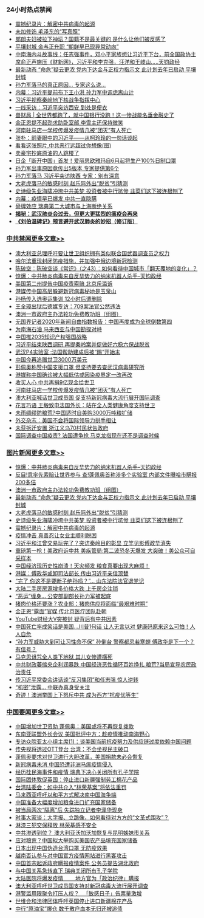 <div class="catlist">
<h3>24小时热点禁闻</h3>
<ul>
<li><a href="https://github.com/fqnews/bnews/blob/master/comments/20200423/1310987.md">震撼纪录片：解密中共病毒的起源</a></li>
<li><a href="https://github.com/fqnews/bnews/blob/master/cnnews/20200423/1317588.md">未加修饰 毛泽东的“写真照”</a></li>
<li><a href="https://github.com/fqnews/bnews/blob/master/yule/20200423/1317647.md">郎朗夫妇被拉下神坛？国籍不是最关键的 是什么让他们被反感了</a></li>
<li><a href="https://github.com/fqnews/bnews/blob/master/cnnews/20200423/1317770.md">平壤封城 金与正升职 “朝鲜早已现异常动向”</a></li>
<li><a href="https://github.com/fqnews/bnews/blob/master/cbnews/20200423/1317759.md">中南海内斗故事线：任志强事件，邓小平家族想让习近平下台，前全国政协主席俞正声施压《财新网》，习近平和李克强，汪洋和王岐山.....天钧政经</a></li>
<li><a href="https://github.com/fqnews/bnews/blob/master/topimagenews/20200423/1318017.md">最新动态 “命危”疑云更浓 党内下达金与正权力指示文 此计划去年已启动 平壤封城</a></li>
<li><a href="https://github.com/fqnews/bnews/blob/master/cbnews/20200423/1317946.md">孙力军落马的真正原因… 专家这么说…</a></li>
<li><a href="https://github.com/fqnews/bnews/blob/master/comments/20200423/1317665.md">内幕：习近平提前布下王小洪 孙力军中调虎离山计</a></li>
<li><a href="https://github.com/fqnews/bnews/blob/master/cbnews/20200423/1317794.md">习近平视察秦岭地下核战争指挥中心</a></li>
<li><a href="https://github.com/fqnews/bnews/blob/master/cbnews/20200423/1317575.md">一线采访：习近平突访西安 到处是便衣</a></li>
<li><a href="https://github.com/fqnews/bnews/blob/master/baitai/20200423/1317621.md">兽财局 &#124; 全世界都跑了，就中国银行没跑！这一惨战能名垂金融史了</a></li>
<li><a href="https://github.com/fqnews/bnews/blob/master/worldnews/20200423/1317912.md">金正恩提不起劲求助卧室部 李雪主还保持微笑</a></li>
<li><a href="https://github.com/fqnews/bnews/blob/master/cbnews/20200423/1317986.md">河南驻马店一学校传爆发疫情几被“团灭”有人死亡</a></li>
<li><a href="https://github.com/fqnews/bnews/blob/master/baitai/20200423/1317880.md">张朴&#65306;前妻眼中的习近平&#8212;&#8212;从柯玲玲的一句话谈起</a></li>
<li><a href="https://github.com/fqnews/bnews/blob/master/ccpdope/20200423/1317869.md">看看这张照片,中共恶行远超过你想像(图)</a></li>
<li><a href="https://github.com/fqnews/bnews/blob/master/finance/20200423/1317776.md">卖豪宅抄底原油的人跳楼了</a></li>
<li><a href="https://github.com/fqnews/bnews/blob/master/cnnews/20200423/1317532.md">日企「断开中国」首发！爱丽思欧雅玛自6月起将生产100%日制口罩</a></li>
<li><a href="https://github.com/fqnews/bnews/blob/master/comments/20200423/1317892.md">孙力军出事原因竟传出5版本 专家提供第6个</a></li>
<li><a href="https://github.com/fqnews/bnews/blob/master/cbnews/20200423/1317671.md">孙力军落马 习近平突访陕西 专家：别有深意</a></li>
<li><a href="https://github.com/fqnews/bnews/blob/master/topimagenews/20200423/1317960.md">大老虎落马的敏感时刻 赵乐际外出“脱贫”引猜测</a></li>
<li><a href="https://github.com/fqnews/bnews/blob/master/topimagenews/20200423/1317933.md">史诗级失业海啸冲垮中共美梦 投资者被中行坑惨 韭菜们这下被连根刨了</a></li>
<li><a href="https://github.com/fqnews/bnews/blob/master/cbnews/20200423/1317820.md">内幕：疫情早已爆发 中共一直隐瞒</a></li>
<li><a href="https://github.com/fqnews/bnews/blob/master/cbnews/20200423/1317950.md">骨牌效应 瑞典第二大城市与上海断绝关系</a></li>
<li><b><a href="https://github.com/fqnews/bnews/blob/master/comments/20200211/1275071.md" target="_blank">揭秘：武汉肺炎会过去，但更大更猛烈的瘟疫会再来</a></b></li>
<li><b><a href="https://github.com/fqnews/bnews/blob/master/comments/20200207/1272816.md" target="_blank">《刘伯温碑记》预言避开武汉肺炎的妙招（修订版）</a></b></li>
</ul>
</div>

<div class="catlist">
<h3><a href="https://github.com/fqnews/bnews/blob/master/cbnews/" target="_blank">中共禁闻</a><span><a href="https://github.com/fqnews/bnews/blob/master/cbnews/" target="_blank" rel="nofollow">更多文章>></a></span></h3>
<ul>
<li><a href="https://github.com/fqnews/bnews/blob/master/cbnews/20200424/1318162.md" target="_blank">澳大利亚总理呼吁要让世卫组织拥有类似联合国武器调查员之权力</a></li>
<li><a href="https://github.com/fqnews/bnews/blob/master/cbnews/20200423/1318130.md" target="_blank">哈尔滨重现封闭防疫措施，并加强中俄边境新冠检测</a></li>
<li><a href="https://github.com/fqnews/bnews/blob/master/cbnews/20200423/1318125.md" target="_blank">陈破空：陈破空谈《常识》（之43）：如何看待中国城市「翻天覆地的变化」？</a></li>
<li><a href="https://github.com/fqnews/bnews/blob/master/comments/20200423/1317726.md" target="_blank">惊爆：中共肺炎病毒来自反华势力的纳米机器人杀手&#8211;天钧政经</a></li>
<li><a href="https://github.com/fqnews/bnews/blob/master/cbnews/20200423/1318111.md" target="_blank">美国第二州提告中国疫责索赔 北京斥滥诉</a></li>
<li><a href="https://github.com/fqnews/bnews/blob/master/cbnews/20200423/1318110.md" target="_blank">港媒传中国高层躲避新冠病毒秘地是玉泉山</a></li>
<li><a href="https://github.com/fqnews/bnews/blob/master/cbnews/20200423/1318092.md" target="_blank">孙杨传入选奥运集训 12小时后遭删除</a></li>
<li><a href="https://github.com/fqnews/bnews/blob/master/cbnews/20200423/1318089.md" target="_blank">王全璋出狱后德媒专访：709案法官公然违法</a></li>
<li><a href="https://github.com/fqnews/bnews/blob/master/comments/20200423/1317910.md" target="_blank">澳洲一市政府主办法轮功免费教功班（组图）</a></li>
<li><a href="https://github.com/fqnews/bnews/blob/master/cbnews/20200423/1318006.md" target="_blank">无国界记者2020年新闻自由指数报告：中国再度成为全球倒数第四</a></li>
<li><a href="https://github.com/fqnews/bnews/blob/master/cbnews/20200423/1318086.md" target="_blank">为南海石油 马来西亚与中国勘探对峙</a></li>
<li><a href="https://github.com/fqnews/bnews/blob/master/cbnews/20200423/1318085.md" target="_blank">中国推2035知识产权强国战略</a></li>
<li><a href="https://github.com/fqnews/bnews/blob/master/cbnews/20200423/1318071.md" target="_blank">习近平结束陕西调研 再提秦岭案并促做好六稳六保战脱贫</a></li>
<li><a href="https://github.com/fqnews/bnews/blob/master/cbnews/20200423/1318010.md" target="_blank">武汉P4实验室 :法国帮助建成后被“踢”开始末</a></li>
<li><a href="https://github.com/fqnews/bnews/blob/master/cbnews/20200423/1318009.md" target="_blank">中国今再追赠世卫3000万美元</a></li>
<li><a href="https://github.com/fqnews/bnews/blob/master/cbnews/20200423/1317995.md" target="_blank">彭佩奥称赞中国支援口罩 但坚持要去查武汉病毒研究所</a></li>
<li><a href="https://github.com/fqnews/bnews/blob/master/cbnews/20200423/1317994.md" target="_blank">港媒称中国确诊被大幅低估或因染疫界定一改再改</a></li>
<li><a href="https://github.com/fqnews/bnews/blob/master/cbnews/20200423/1317987.md" target="_blank">收买人心 中共再捐9亿现金给世卫</a></li>
<li><a href="https://github.com/fqnews/bnews/blob/master/cbnews/20200423/1317986.md" target="_blank">河南驻马店一学校传爆发疫情几被“团灭”有人死亡</a></li>
<li><a href="https://github.com/fqnews/bnews/blob/master/cbnews/20200423/1317985.md" target="_blank">澳大利亚喊话世卫成员国 促支持新冠病毒大流行展开国际调查</a></li>
<li><a href="https://github.com/fqnews/bnews/blob/master/cbnews/20200423/1317983.md" target="_blank">花言巧语 王毅致电法国外长：站在全人类健康角度支持世卫</a></li>
<li><a href="https://github.com/fqnews/bnews/blob/master/cbnews/20200423/1317975.md" target="_blank">未雨绸缪防粮荒?中国适时自美购3000万吨粮扩储</a></li>
<li><a href="https://github.com/fqnews/bnews/blob/master/cbnews/20200423/1317968.md" target="_blank">外交杂志：美国不会将国际领导力拱手相让</a></li>
<li><a href="https://github.com/fqnews/bnews/blob/master/cbnews/20200423/1317967.md" target="_blank">未获拆迁安置 浙江义乌70村民状告政府</a></li>
<li><a href="https://github.com/fqnews/bnews/blob/master/cbnews/20200423/1317966.md" target="_blank">国际调查中国疫责? 法国遭争抢 马克龙指现在还不是调查时候</a></li>

</ul>
</div>
<div class="catlist">
<h3><a href="https://github.com/fqnews/bnews/blob/master/topimagenews/" target="_blank">图片新闻</a><span><a href="https://github.com/fqnews/bnews/blob/master/topimagenews/" target="_blank" rel="nofollow">更多文章>></a></span></h3>
<ul>
<li><a href="https://github.com/fqnews/bnews/blob/master/comments/20200423/1317726.md" target="_blank">惊爆：中共肺炎病毒来自反华势力的纳米机器人杀手&#8211;天钧政经</a></li>
<li><a href="https://github.com/fqnews/bnews/blob/master/topimagenews/20200423/1318096.md" target="_blank">反目!意率先索赔让世界参与 查!蓬佩奥首称涉多个实验室 内部文件曝哈市瞒报200多倍</a></li>
<li><a href="https://github.com/fqnews/bnews/blob/master/comments/20200423/1317910.md" target="_blank">澳洲一市政府主办法轮功免费教功班（组图）</a></li>
<li><a href="https://github.com/fqnews/bnews/blob/master/topimagenews/20200423/1318017.md" target="_blank">最新动态 “命危”疑云更浓 党内下达金与正权力指示文 此计划去年已启动 平壤封城</a></li>
<li><a href="https://github.com/fqnews/bnews/blob/master/topimagenews/20200423/1317960.md" target="_blank">大老虎落马的敏感时刻 赵乐际外出“脱贫”引猜测</a></li>
<li><a href="https://github.com/fqnews/bnews/blob/master/topimagenews/20200423/1317933.md" target="_blank">史诗级失业海啸冲垮中共美梦 投资者被中行坑惨 韭菜们这下被连根刨了</a></li>
<li><a href="https://github.com/fqnews/bnews/blob/master/comments/20200423/1310987.md" target="_blank">震撼纪录片：解密中共病毒的起源</a></li>
<li><a href="https://github.com/fqnews/bnews/blob/master/comments/20200422/1317445.md" target="_blank">疫情冲击 真善忍让女业主顺利脱困</a></li>
<li><a href="https://github.com/fqnews/bnews/blob/master/topimagenews/20200422/1317402.md" target="_blank">习近平和江曾交易玩完了？突访秦岭目的彰显 立竿见影傅政华消失</a></li>
<li><a href="https://github.com/fqnews/bnews/blob/master/topimagenews/20200422/1317371.md" target="_blank">重磅第一枪！美政府诉中共 美疾管局:第二波恐冬天爆发 大突破！美公众可自采样本</a></li>
<li><a href="https://github.com/fqnews/bnews/blob/master/topimagenews/20200422/1317262.md" target="_blank">中国经济现历史性崩溃！天灾频发 粮食真要出现大麻烦！</a></li>
<li><a href="https://github.com/fqnews/bnews/blob/master/topimagenews/20200422/1317242.md" target="_blank">港媒：傅政华或卸司法部长 传由习近平亲信顶替</a></li>
<li><a href="https://github.com/fqnews/bnews/blob/master/topimagenews/20200422/1317203.md" target="_blank">“完了 你这不是要断子绝孙吗？”… 山东法院法官退党记</a></li>
<li><a href="https://github.com/fqnews/bnews/blob/master/topimagenews/20200422/1317199.md" target="_blank">大陆二手房房源增多价格大跌 上千房企注销</a></li>
<li><a href="https://github.com/fqnews/bnews/blob/master/topimagenews/20200422/1317198.md" target="_blank">“恶运”缠身… 公安部副部长孙力军被起底</a></li>
<li><a href="https://github.com/fqnews/bnews/blob/master/topimagenews/20200422/1317087.md" target="_blank">猪肉价格还要涨？农业部：猪肉供应将面临“最艰难时期”</a></li>
<li><a href="https://github.com/fqnews/bnews/blob/master/topimagenews/20200422/1317086.md" target="_blank">金正恩“露面”官媒 传北京医疗团队赴朝</a></li>
<li><a href="https://github.com/fqnews/bnews/blob/master/topimagenews/20200422/1317085.md" target="_blank">YouTube财经大V突被封 疑背后有中共因素</a></li>
<li><a href="https://github.com/fqnews/bnews/blob/master/topimagenews/20200421/1316813.md" target="_blank">中国死亡率成笑话是美国&#8230;川普1句话 让人无言以对 健康码原来这么可怕！人人自危</a></li>
<li><a href="https://github.com/fqnews/bnews/blob/master/topimagenews/20200421/1316694.md" target="_blank">“孙力军威胁大到可让习性命不保” 孙倒台 警察都忌若寒蝉 傅政华是下一个？有信号？</a></li>
<li><a href="https://github.com/fqnews/bnews/blob/master/topimagenews/20200421/1316657.md" target="_blank">马克思诅咒全人类下地狱 其儿女惨遭横死</a></li>
<li><a href="https://github.com/fqnews/bnews/blob/master/topimagenews/20200421/1316640.md" target="_blank">中共财政萎缩央企利润暴跌 中国经济恶性循环百姓挣扎 粮荒?当局宣导农民政治责任</a></li>
<li><a href="https://github.com/fqnews/bnews/blob/master/topimagenews/20200421/1316625.md" target="_blank">传习近平常委会讲话谈“反习集团”和任志强 惊人逆转</a></li>
<li><a href="https://github.com/fqnews/bnews/blob/master/topimagenews/20200421/1316586.md" target="_blank">“机密”泄露… 中联办真身受关注</a></li>
<li><a href="https://github.com/fqnews/bnews/blob/master/topimagenews/20200421/1316446.md" target="_blank">奇迹！澳洲举国上下怒斥中共 成为西方“抗疫优等生”</a></li>

</ul>
</div>
<div class="catlist">
<h3><a href="https://github.com/fqnews/bnews/blob/master/headline/" target="_blank">中国要闻</a><span><a href="https://github.com/fqnews/bnews/blob/master/headline/" target="_blank" rel="nofollow">更多文章>></a></span></h3>
<ul>
<li><a href="https://github.com/fqnews/bnews/blob/master/headline/20200424/1318166.md" target="_blank">中国增加世卫资助    蓬佩奥：美国或将不再恢复拨款</a></li>
<li><a href="https://github.com/fqnews/bnews/blob/master/headline/20200424/1318165.md" target="_blank">东南亚联盟外长会议   美国批评中方：趁疫情推动南海野心</a></li>
<li><a href="https://github.com/fqnews/bnews/blob/master/headline/20200424/1318154.md" target="_blank">专访众院亚太小组主席(1)：谈美国当前抗疫努力及供应链过度依赖中国问题</a></li>
<li><a href="https://github.com/fqnews/bnews/blob/master/headline/20200424/1318150.md" target="_blank">传央视将透过OTT登台 台湾：不会坐视民主破口</a></li>
<li><a href="https://github.com/fqnews/bnews/blob/master/headline/20200423/1318133.md" target="_blank">蓬佩奥要求对世卫进行大胆改革，美国捐款未必会恢复</a></li>
<li><a href="https://github.com/fqnews/bnews/blob/master/headline/20200423/1318128.md" target="_blank">新冠病毒未消 中国恐遭非洲马瘟疫情侵入</a></li>
<li><a href="https://github.com/fqnews/bnews/blob/master/headline/20200423/1318122.md" target="_blank">经历桂民海事件和疫情 瑞典下决心关闭所有孔子学院</a></li>
<li><a href="https://github.com/fqnews/bnews/blob/master/headline/20200423/1318114.md" target="_blank">国际团体敦促英国：停止进口新疆强制劳工棉花产品</a></li>
<li><a href="https://github.com/fqnews/bnews/blob/master/headline/20200423/1318113.md" target="_blank">台湾陆委会：如中共介入“林荣基案”将依法重罚</a></li>
<li><a href="https://github.com/fqnews/bnews/blob/master/headline/20200423/1318074.md" target="_blank">马来西亚呼吁以和平方式解决南中国海争端</a></li>
<li><a href="https://github.com/fqnews/bnews/blob/master/headline/20200423/1318072.md" target="_blank">中国准备大幅度增加粮食进口扩充国家储备</a></li>
<li><a href="https://github.com/fqnews/bnews/blob/master/headline/20200423/1318070.md" target="_blank">被当局两次“隔离”后 失踪独立记者李泽华现身</a></li>
<li><a href="https://github.com/fqnews/bnews/blob/master/headline/20200423/1318069.md" target="_blank">时事大家谈：大字报、立跪像，如何看待对方方的“文革式围攻”？</a></li>
<li><a href="https://github.com/fqnews/bnews/blob/master/headline/20200423/1318067.md" target="_blank">淋漆三犯交保释放    林荣基感不安全</a></li>
<li><a href="https://github.com/fqnews/bnews/blob/master/headline/20200423/1318066.md" target="_blank">中共渗透到位？    澳大利亚沃加沃加恢复与昆明姊妹市关系</a></li>
<li><a href="https://github.com/fqnews/bnews/blob/master/headline/20200423/1318065.md" target="_blank">应对粮荒？中国拟大举购买美国农产品填充国家储备</a></li>
<li><a href="https://github.com/fqnews/bnews/blob/master/headline/20200423/1318064.md" target="_blank">日本出现中国伪造台湾口罩     无防疫效果</a></li>
<li><a href="https://github.com/fqnews/bnews/blob/master/headline/20200423/1318041.md" target="_blank">越南否认参与对中国官方疫情网站进行黑客攻击</a></li>
<li><a href="https://github.com/fqnews/bnews/blob/master/headline/20200423/1318040.md" target="_blank">中国首宗起诉政府瞒报疫情案件     公务员提告湖北政府</a></li>
<li><a href="https://github.com/fqnews/bnews/blob/master/headline/20200423/1318039.md" target="_blank">与中国关系急转直下     瑞典关闭所有孔子学院</a></li>
<li><a href="https://github.com/fqnews/bnews/blob/master/headline/20200423/1318038.md" target="_blank">大陆医院将爆发疫情　　 地方官为「政治纪律」瞒报</a></li>
<li><a href="https://github.com/fqnews/bnews/blob/master/headline/20200423/1318030.md" target="_blank">澳大利亚呼吁世卫成员国支持对新冠病毒大流行展开调查</a></li>
<li><a href="https://github.com/fqnews/bnews/blob/master/headline/20200423/1318028.md" target="_blank">港警滥用限聚令打压人权？  　「敏感日子」告票量激增</a></li>
<li><a href="https://github.com/fqnews/bnews/blob/master/headline/20200423/1318023.md" target="_blank">世维会和法律团体呼吁英国停止进口新疆棉花产品</a></li>
<li><a href="https://github.com/fqnews/bnews/blob/master/headline/20200423/1318022.md" target="_blank">中行“原油宝”爆仓   数千散户血本无归还被追债</a></li>

</ul>
</div>